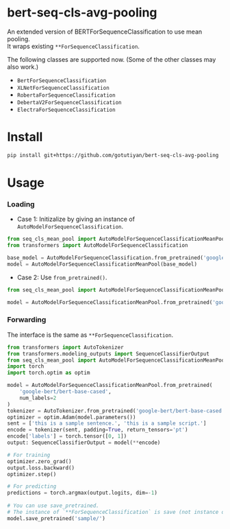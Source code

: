 # bert-seq-cls-avg-pooling
An extended version of BERTForSequenceClassification to use mean pooling.  
It wraps existing `**ForSequenceClassification`.

The following classes are supported now. (Some of the other classes may also work.)
- `BertForSequenceClassification`
- `XLNetForSequenceClassification`
- `RobertaForSequenceClassification`
- `DebertaV2ForSequenceClassification`
- `ElectraForSequenceClassification`

# Install
```sh
pip install git+https://github.com/gotutiyan/bert-seq-cls-avg-pooling
```

# Usage

### Loading
- Case 1: Initizalize by giving an instance of `AutoModelForSequenceClassification`.

```python
from seq_cls_mean_pool import AutoModelForSequenceClassificationMeanPool
from transformers import AutoModelForSequenceClassification

base_model = AutoModelForSequenceClassification.from_pretrained('google-bert/bert-base-uncased')
model = AutoModelForSequenceClassificationMeanPool(base_model)
```

- Case 2: Use `from_pretrained()`.

```python
from seq_cls_mean_pool import AutoModelForSequenceClassificationMeanPool

model = AutoModelForSequenceClassificationMeanPool.from_pretrained('google-bert/bert-base-uncased')
```

### Forwarding
The interface is the same as `**ForSequenceClassification`.

```python
from transformers import AutoTokenizer
from transformers.modeling_outputs import SequenceClassifierOutput
from seq_cls_mean_pool import AutoModelForSequenceClassificationMeanPool
import torch
import torch.optim as optim

model = AutoModelForSequenceClassificationMeanPool.from_pretrained(
    'google-bert/bert-base-cased',
    num_labels=2
)
tokenizer = AutoTokenizer.from_pretrained('google-bert/bert-base-cased')
optimizer = optim.Adam(model.parameters())
sent = ['this is a sample sentence.', 'this is a sample script.']
encode = tokenizer(sent, padding=True, return_tensors='pt')
encode['labels'] = torch.tensor([0, 1])
output: SequenceClassifierOutput = model(**encode)

# For training
optimizer.zero_grad()
output.loss.backward()
optimizer.step()

# For predicting
predictions = torch.argmax(output.logits, dim=-1)
    
# You can use save_pretrained.
# The instance of `**ForSequenceClassification` is save (not instance of `AutoModelForSequenceClassificationMeanPool`). 
model.save_pretrained('sample/')
```